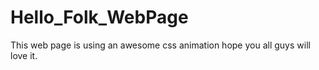 # Hello_Folk_WebPage
This web page is using an awesome css animation hope you all guys will love it.
